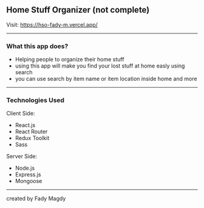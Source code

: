 ## Home Stuff Organizer (not complete)

Visit: https://hso-fady-m.vercel.app/

---

### What this app does?

- Helping people to organize their home stuff
- using this app will make you find your lost stuff at home easly using search
- you can use search by item name or item location inside home and more

---

### Technologies Used

Client Side:

- React.js
- React Router
- Redux Toolkit
- Sass

Server Side:

- Node.js
- Express.js
- Mongoose

---

created by Fady Magdy
